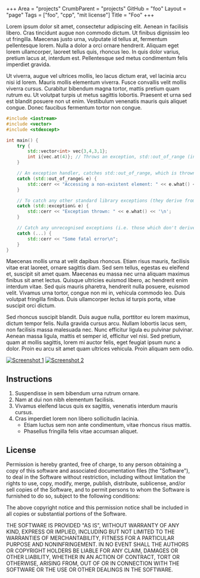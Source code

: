+++
Area = "projects"
CrumbParent = "projects"
GitHub = "foo"
Layout = "page"
Tags = ["foo", "cpp", "mit license"]
Title = "Foo"
+++

Lorem ipsum dolor sit amet, consectetur adipiscing elit. Aenean in facilisis libero. Cras tincidunt augue non commodo
dictum. Ut finibus dignissim leo ut fringilla. Maecenas justo urna, vulputate id tellus at, fermentum pellentesque
lorem. Nulla a dolor a orci ornare hendrerit. Aliquam eget lorem ullamcorper, laoreet tellus quis, rhoncus leo. In quis
dolor varius, pretium lacus at, interdum est. Pellentesque sed metus condimentum felis imperdiet gravida.

Ut viverra, augue vel ultrices mollis, leo lacus dictum erat, vel lacinia arcu nisi id lorem. Mauris mollis elementum
viverra. Fusce convallis velit mollis viverra cursus. Curabitur bibendum magna tortor, mattis pretium quam rutrum eu. Ut
volutpat turpis ut metus sagittis lobortis. Praesent et urna sed est blandit posuere non ut enim. Vestibulum venenatis
mauris quis aliquet congue. Donec faucibus fermentum tortor non congue.

```cpp
#include <iostream>
#include <vector>
#include <stdexcept>

int main() {
    try {
        std::vector<int> vec{3,4,3,1};
        int i{vec.at(4)}; // Throws an exception, std::out_of_range (indexing for vec is from 0-3 not 1-4)
    }

    // An exception handler, catches std::out_of_range, which is thrown by vec.at(4)
    catch (std::out_of_range& e) {
        std::cerr << "Accessing a non-existent element: " << e.what() << '\n';
    }

    // To catch any other standard library exceptions (they derive from std::exception)
    catch (std::exception& e) {
        std::cerr << "Exception thrown: " << e.what() << '\n';
    }

    // Catch any unrecognised exceptions (i.e. those which don't derive from std::exception)
    catch (...) {
        std::cerr << "Some fatal error\n";
    }
}
```

Maecenas mollis urna at velit dapibus rhoncus. Etiam risus mauris, facilisis vitae erat laoreet, ornare sagittis diam.
Sed sem tellus, egestas eu eleifend et, suscipit sit amet quam. Maecenas eu massa nec urna aliquam maximus finibus sit
amet lectus. Quisque ultricies euismod libero, ac hendrerit enim interdum vitae. Sed quis mauris pharetra, hendrerit
nulla posuere, euismod velit. Vivamus urna tortor, congue non mi in, vehicula commodo leo. Duis volutpat fringilla
finibus. Duis ullamcorper lectus id turpis porta, vitae suscipit orci dictum.

Sed rhoncus suscipit blandit. Duis augue nulla, porttitor eu lorem maximus, dictum tempor felis. Nulla gravida cursus
arcu. Nullam lobortis lacus sem, non facilisis massa malesuada nec. Nunc efficitur ligula eu pulvinar pulvinar. Aenean
massa ligula, mattis et semper id, efficitur vel nisi. Sed pretium, quam at mollis sagittis, lorem mi auctor felis, eget
feugiat ipsum nunc a dolor. Proin eu arcu sit amet quam ultrices vehicula. Proin aliquam sem odio.

[![Screenshot 1](img/screenshot1-thumb.png)](img/screenshot1.png)
[![Screenshot 2](img/screenshot2-thumb.png)](img/screenshot2.png)

## Instructions ##

1.  Suspendisse in sem bibendum urna rutrum ornare.
2.  Nam at dui non nibh elementum facilisis.
3.  Vivamus eleifend lacus quis ex sagittis, venenatis interdum mauris cursus.
4.  Cras imperdiet lorem non libero sollicitudin lacinia.
    *   Etiam luctus sem non ante condimentum, vitae rhoncus risus mattis.
    *   Phasellus fringilla felis vitae accumsan aliquet.

## License ##

Permission is hereby granted, free of charge, to any person obtaining a copy of
this software and associated documentation files (the "Software"), to deal in
the Software without restriction, including without limitation the rights to
use, copy, modify, merge, publish, distribute, sublicense, and/or sell copies of
the Software, and to permit persons to whom the Software is furnished to do so,
subject to the following conditions:

The above copyright notice and this permission notice shall be included in all
copies or substantial portions of the Software.

THE SOFTWARE IS PROVIDED "AS IS", WITHOUT WARRANTY OF ANY KIND, EXPRESS OR
IMPLIED, INCLUDING BUT NOT LIMITED TO THE WARRANTIES OF MERCHANTABILITY, FITNESS
FOR A PARTICULAR PURPOSE AND NONINFRINGEMENT. IN NO EVENT SHALL THE AUTHORS OR
COPYRIGHT HOLDERS BE LIABLE FOR ANY CLAIM, DAMAGES OR OTHER LIABILITY, WHETHER
IN AN ACTION OF CONTRACT, TORT OR OTHERWISE, ARISING FROM, OUT OF OR IN
CONNECTION WITH THE SOFTWARE OR THE USE OR OTHER DEALINGS IN THE SOFTWARE.
